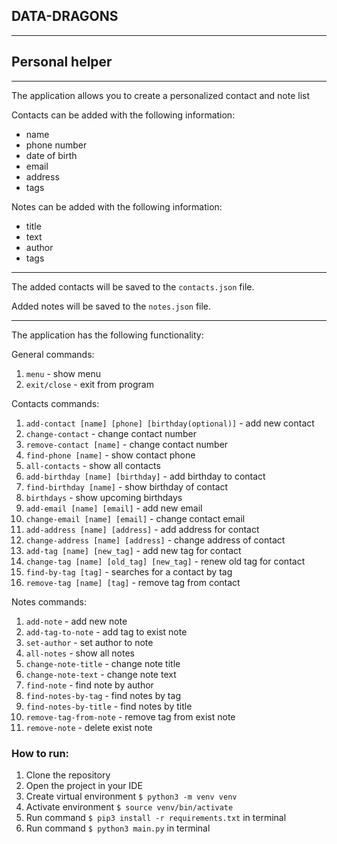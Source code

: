 ## DATA-DRAGONS

---
## Personal helper

---

The application allows you to create a personalized contact and note list

Contacts can be added with the following information:
* name
* phone number
* date of birth
* email
* address
* tags

Notes can be added with the following information:
* title
* text
* author
* tags

---

The added contacts will be saved to the `contacts.json` file.

Added notes will be saved to the `notes.json` file.

---
The application has the following functionality:

General commands:
1. `menu` - show menu
2. `exit/close` - exit from program

Contacts commands:
1. `add-contact [name] [phone] [birthday(optional)]` - add new contact
2. `change-contact` - change contact number
3. `remove-contact [name]` - change contact number
4. `find-phone [name]` - show contact phone
5. `all-contacts` - show all contacts
6. `add-birthday [name] [birthday]` - add birthday to contact
7. `find-birthday [name]` - show birthday of contact
8. `birthdays` - show upcoming birthdays
9. `add-email [name] [email]` - add new email
10. `change-email [name] [email]` - change contact email
11. `add-address [name] [address]` - add address for contact
12. `change-address [name] [address]` - change address of contact
13. `add-tag [name] [new_tag]` - add new tag for contact
14. `change-tag [name] [old_tag] [new_tag]` - renew old tag for contact
15. `find-by-tag [tag]` - searches for a contact by tag
16. `remove-tag [name] [tag]` - remove tag from contact

Notes commands:
1. `add-note` - add new note
2. `add-tag-to-note` - add tag to exist note
3. `set-author` - set author to note
4. `all-notes` - show all notes
5. `change-note-title` - change note title
6. `change-note-text` - change note text
7. `find-note` - find note by author
8. `find-notes-by-tag` - find notes by tag
9. `find-notes-by-title` - find notes by title
10. `remove-tag-from-note` - remove tag from exist note
11. `remove-note` - delete exist note

### How to run:
1. Clone the repository
2. Open the project in your IDE
3. Create virtual environment `$ python3 -m venv venv`
4. Activate environment `$ source venv/bin/activate`
5. Run command `$ pip3 install -r requirements.txt` in terminal
6. Run command `$ python3 main.py` in terminal
